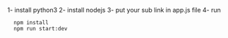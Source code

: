 1- install python3
2- install nodejs
3- put your sub link in app.js file
4- run
```
  npm install
  npm run start:dev
```
